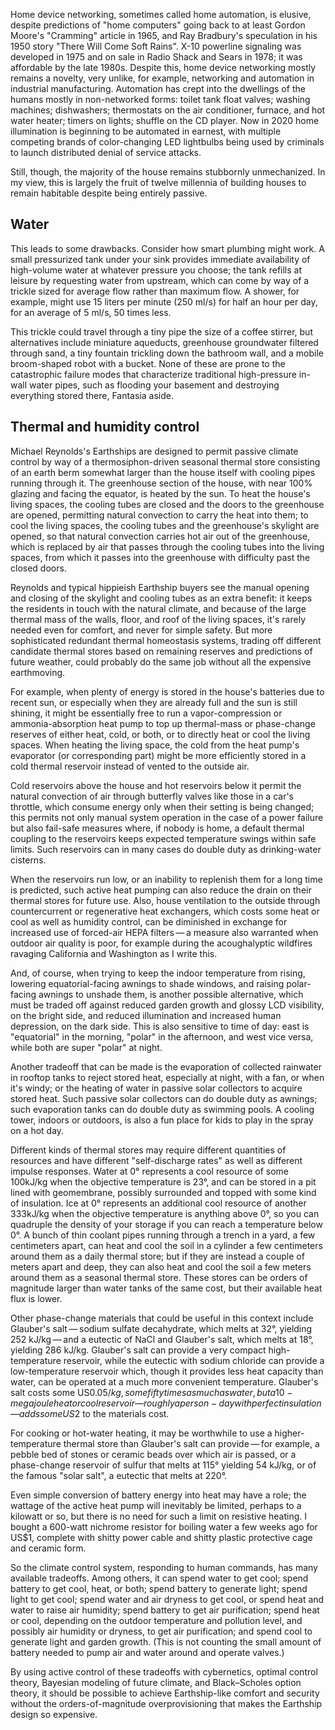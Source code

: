 Home device networking, sometimes called home automation, is elusive,
despite predictions of "home computers" going back to at least Gordon
Moore's "Cramming" article in 1965, and Ray Bradbury's speculation in
his 1950 story "There Will Come Soft Rains".  X-10 powerline signaling
was developed in 1975 and on sale in Radio Shack and Sears in 1978; it
was affordable by the late 1980s.  Despite this, home device
networking mostly remains a novelty, very unlike, for example,
networking and automation in industrial manufacturing.  Automation has
crept into the dwellings of the humans mostly in non-networked forms:
toilet tank float valves; washing machines; dishwashers; thermostats
on the air conditioner, furnace, and hot water heater; timers on
lights; shuffle on the CD player.  Now in 2020 home illumination is
beginning to be automated in earnest, with multiple competing brands
of color-changing LED lightbulbs being used by criminals to launch
distributed denial of service attacks.

Still, though, the majority of the house remains stubbornly
unmechanized.  In my view, this is largely the fruit of twelve
millennia of building houses to remain habitable despite being
entirely passive.

Water
-----

This leads to some drawbacks.  Consider how smart plumbing might work.
A small pressurized tank under your sink provides immediate
availability of high-volume water at whatever pressure you choose; the
tank refills at leisure by requesting water from upstream, which can
come by way of a trickle sized for average flow rather than maximum
flow.  A shower, for example, might use 15 liters per minute (250
ml/s) for half an hour per day, for an average of 5 ml/s, 50 times
less.

This trickle could travel through a tiny pipe the size of a coffee
stirrer, but alternatives include miniature aqueducts, greenhouse
groundwater filtered through sand, a tiny fountain trickling down the
bathroom wall, and a mobile broom-shaped robot with a bucket.  None of
these are prone to the catastrophic failure modes that characterize
traditional high-pressure in-wall water pipes, such as flooding your
basement and destroying everything stored there, Fantasia aside.

Thermal and humidity control
----------------------------

Michael Reynolds's Earthships are designed to permit passive climate
control by way of a thermosiphon-driven seasonal thermal store
consisting of an earth berm somewhat larger than the house itself with
cooling pipes running through it.  The greenhouse section of the
house, with near 100% glazing and facing the equator, is heated by the
sun.  To heat the house's living spaces, the cooling tubes are closed
and the doors to the greenhouse are opened, permitting natural
convection to carry the heat into them; to cool the living spaces, the
cooling tubes and the greenhouse's skylight are opened, so that
natural convection carries hot air out of the greenhouse, which is
replaced by air that passes through the cooling tubes into the living
spaces, from which it passes into the greenhouse with difficulty past
the closed doors.

Reynolds and typical hippieish Earthship buyers see the manual opening
and closing of the skylight and cooling tubes as an extra benefit: it
keeps the residents in touch with the natural climate, and because of
the large thermal mass of the walls, floor, and roof of the living
spaces, it's rarely needed even for comfort, and never for simple
safety.  But more sophisticated redundant thermal homeostasis systems,
trading off different candidate thermal stores based on remaining
reserves and predictions of future weather, could probably do the same
job without all the expensive earthmoving.

For example, when plenty of energy is stored in the house's batteries
due to recent sun, or especially when they are already full and the
sun is still shining, it might be essentially free to run a
vapor-compression or ammonia-absorption heat pump to top up
thermal-mass or phase-change reserves of either heat, cold, or both,
or to directly heat or cool the living spaces.  When heating the
living space, the cold from the heat pump's evaporator (or
corresponding part) might be more efficiently stored in a cold thermal
reservoir instead of vented to the outside air.

Cold reservoirs above the house and hot reservoirs below it permit the
natural convection of air through butterfly valves like those in a
car's throttle, which consume energy only when their setting is being
changed; this permits not only manual system operation in the case of
a power failure but also fail-safe measures where, if nobody is home,
a default thermal coupling to the reservoirs keeps expected
temperature swings within safe limits.  Such reservoirs can in many
cases do double duty as drinking-water cisterns.

When the reservoirs run low, or an inability to replenish them for a
long time is predicted, such active heat pumping can also reduce the
drain on their thermal stores for future use.  Also, house ventilation
to the outside through countercurrent or regenerative heat exchangers,
which costs some heat or cool as well as humidity control, can be
diminished in exchange for increased use of forced-air HEPA
filters — a measure also warranted when outdoor air quality is poor,
for example during the acoughalyptic wildfires ravaging California and
Washington as I write this.

And, of course, when trying to keep the indoor temperature from
rising, lowering equatorial-facing awnings to shade windows, and
raising polar-facing awnings to unshade them, is another possible
alternative, which must be traded off against reduced garden growth
and glossy LCD visibility, on the bright side, and reduced
illumination and increased human depression, on the dark side.  This
is also sensitive to time of day: east is "equatorial" in the morning,
"polar" in the afternoon, and west vice versa, while both are super
"polar" at night.

Another tradeoff that can be made is the evaporation of collected
rainwater in rooftop tanks to reject stored heat, especially at night,
with a fan, or when it's windy; or the heating of water in passive
solar collectors to acquire stored heat.  Such passive solar
collectors can do double duty as awnings; such evaporation tanks can
do double duty as swimming pools.  A cooling tower, indoors or
outdoors, is also a fun place for kids to play in the spray on a hot
day.

Different kinds of thermal stores may require different quantities of
resources and have different "self-discharge rates" as well as
different impulse responses.  Water at 0° represents a cool resource
of some 100kJ/kg when the objective temperature is 23°, and can be
stored in a pit lined with geomembrane, possibly surrounded and topped
with some kind of insulation.  Ice at 0° represents an additional cool
resource of another 333kJ/kg when the objective temperature is
anything above 0°, so you can quadruple the density of your storage if
you can reach a temperature below 0°.  A bunch of thin coolant pipes
running through a trench in a yard, a few centimeters apart, can heat
and cool the soil in a cylinder a few centimeters around them as a
daily thermal store; but if they are instead a couple of meters apart
and deep, they can also heat and cool the soil a few meters around
them as a seasonal thermal store.  These stores can be orders of
magnitude larger than water tanks of the same cost, but their
available heat flux is lower.

Other phase-change materials that could be useful in this context
include Glauber's salt — sodium sulfate decahydrate, which melts at
32°, yielding 252 kJ/kg — and a eutectic of NaCl and Glauber's salt,
which melts at 18°, yielding 286 kJ/kg.  Glauber's salt can provide a
very compact high-temperature reservoir, while the eutectic with
sodium chloride can provide a low-temperature reservoir which, though
it provides less heat capacity than water, can be operated at a much
more convenient temperature.  Glauber's salt costs some US$0.05/kg,
some fifty times as much as water, but a 10-megajoule heat or cool
reservoir — roughly a person-day with perfect insulation — adds some
US$2 to the materials cost.

For cooking or hot-water heating, it may be worthwhile to use a
higher-temperature thermal store than Glauber's salt can provide — for
example, a pebble bed of stones or ceramic beads over which air is
passed, or a phase-change reservoir of sulfur that melts at 115°
yielding 54 kJ/kg, or of the famous "solar salt", a eutectic that
melts at 220°.

Even simple conversion of battery energy into heat may have a role;
the wattage of the active heat pump will inevitably be limited,
perhaps to a kilowatt or so, but there is no need for such a limit on
resistive heating.  I bought a 600-watt nichrome resistor for boiling
water a few weeks ago for US$1, complete with shitty power cable and
shitty plastic protective cage and ceramic form.

So the climate control system, responding to human commands, has many
available tradeoffs.  Among others, it can spend water to get cool;
spend battery to get cool, heat, or both; spend battery to generate
light; spend light to get cool; spend water and air dryness to get
cool, or spend heat and water to raise air humidity; spend battery to
get air purification; spend heat or cool, depending on the outdoor
temperature and pollution level, and possibly air humidity or dryness,
to get air purification; and spend cool to generate light and garden
growth.  (This is not counting the small amount of battery needed to
pump air and water around and operate valves.)

By using active control of these tradeoffs with cybernetics, optimal
control theory, Bayesian modeling of future climate, and Black–Scholes
option theory, it should be possible to achieve Earthship-like comfort
and security without the orders-of-magnitude overprovisioning that
makes the Earthship design so expensive.
